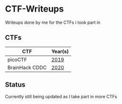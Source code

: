 # CTF-Writeups
Writeups done by me for the CTFs i took part in

## CTFs
|CTF| Year(s)|
|---|---|
|picoCTF|[2019](./PicoCTF/2019)
|BrainHack CDDC|[2020](./Brainhack2020)

## Status
Currently still being updated as I take part in more CTFs

